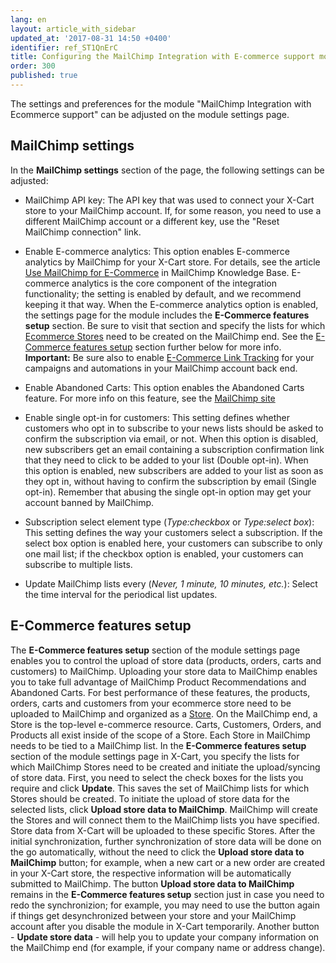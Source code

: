 ```yaml
---
lang: en
layout: article_with_sidebar
updated_at: '2017-08-31 14:50 +0400'
identifier: ref_ST1QnErC
title: Configuring the MailChimp Integration with E-commerce support module
order: 300
published: true
---
```

The settings and preferences for the module "MailChimp Integration with Ecommerce support" can be adjusted on the module settings page.
<img>

## MailChimp settings
In the **MailChimp settings** section of the page, the following settings can be adjusted:
   
   * MailChimp API key: The API key that was used to connect your X-Cart store to your MailChimp account. If, for some reason, you need to use a different MailChimp account or a different key, use the "Reset MailChimp connection" link.
   
   * Enable E-commerce analytics: This option enables E-commerce analytics by MailChimp for your X-Cart store. For details, see the article [Use MailChimp for E-Commerce](http://kb.mailchimp.com/integrations/e-commerce/use-mailchimp-for-e-commerce "Use MailChimp for E-Commerce") in MailChimp Knowledge Base. E-commerce analytics is the core component of the integration functionality; the setting is enabled by default, and we recommend keeping it that way. When the E-commerce analytics option is enabled, the settings page for the module includes the **E-Commerce features setup** section. Be sure to visit that section and specify the lists for which [Ecommerce Stores](https://developer.mailchimp.com/documentation/mailchimp/reference/ecommerce/stores/) need to be created on the MailChimp end. See the [E-Commerce features setup](#E-Commerce_features_setup) section further below for more info. 
   **Important:** Be sure also to enable [E-Commerce Link Tracking](http://kb.mailchimp.com/integrations/e-commerce/use-mailchimp-for-e-commerce "Use MailChimp for E-Commerce") for your campaigns and automations in your MailChimp account back end.
   
   * Enable Abandoned Carts:  This option enables the Abandoned Carts feature. For more info on this feature, see the [MailChimp site](https://mailchimp.com/features/abandoned-cart/ "Abandoned Cart")
   
   * Enable single opt-in for customers: This setting defines whether customers who opt in to subscribe to your news lists should be asked to confirm the subscription via email, or not. When this option is disabled, new subscribers get an email containing a subscription confirmation link that they need to click to be added to your list (Double opt-in). When this option is enabled, new subscribers are added to your list as soon as they opt in, without having to confirm the subscription by email (Single opt-in). Remember that abusing the single opt-in option may get your account banned by MailChimp.
   
* Subscription select element type (_Type:checkbox_ or _Type:select box_): This setting defines the way your customers select a subscription. If the select box option is enabled here, your customers can subscribe to only one mail list; if the checkbox option is enabled, your customers can subscribe to multiple lists.

* Update MailChimp lists every (_Never, 1 minute, 10 minutes, etc._): Select the time interval for the periodical list updates.

## E-Commerce features setup
The **E-Commerce features setup** section of the module settings page enables you to control the upload of store data (products, orders, carts and customers) to MailChimp. Uploading your store data to MailChimp enables you to take full advantage of MailChimp Product Recommendations and Abandoned Carts. For best performance of these features, the products, orders, carts and customers from your ecommerce store need to be uploaded to MailChimp and organized as a [Store](https://developer.mailchimp.com/documentation/mailchimp/reference/ecommerce/stores/). On the MailChimp end, a Store is the top-level e-commerce resource. Carts, Customers, Orders, and Products all exist inside of the scope of a Store. 
Each Store in MailChimp needs to be tied to a MailChimp list. In the **E-Commerce features setup** section of the module settings page in X-Cart, you specify the lists for which MailChimp Stores need to be created and initiate the upload/syncing of store data. First, you need to select the check boxes for the lists you require and click **Update**. This saves the set of MailChimp lists for which Stores should be created. To initiate the upload of store data for the selected lists, click **Upload store data to MailChimp**. MailChimp will create the Stores and will connect them to the MailChimp lists you have specified. Store data from X-Cart will be uploaded to these specific Stores. After the initial synchronization, further synchronization of store data will be done on the go automatically, without the need to click the **Upload store data to MailChimp** button; for example, when a new cart or a new order are created in your X-Cart store, the respective information will be automatically submitted to MailChimp. The button **Upload store data to MailChimp** remains in the **E-Commerce features setup** section just in case you need to redo the synchronizion; for example, you may need to use the button again if things get desynchronized between your store and your MailChimp account after you disable the module in X-Cart temporarily. Another button - **Update store data** - will help you to update your company information on the MailChimp end (for example, if your company name or address change).
